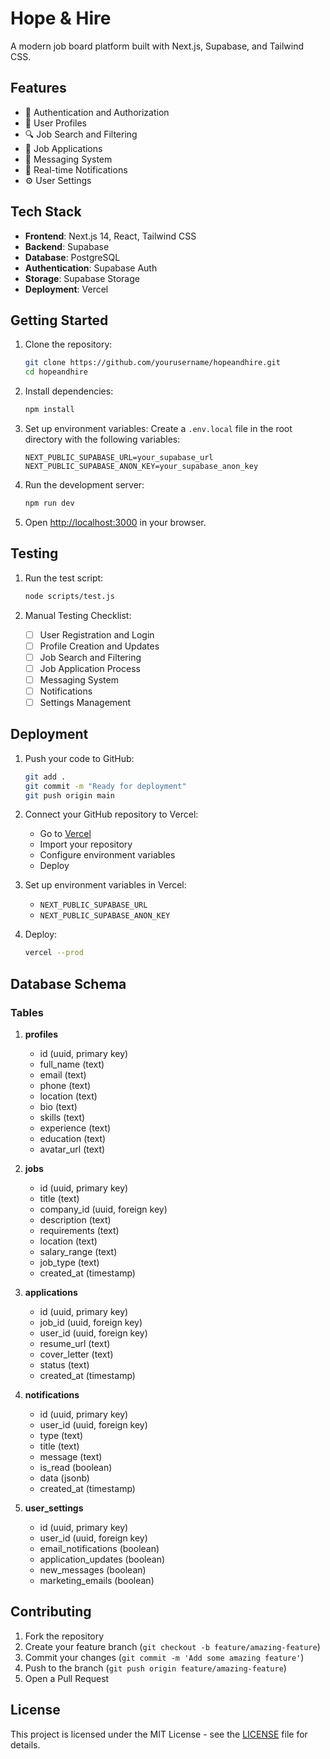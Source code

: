 # Hope & Hire

A modern job board platform built with Next.js, Supabase, and Tailwind CSS.

## Features

- 🔐 Authentication and Authorization
- 👤 User Profiles
- 🔍 Job Search and Filtering
- 📝 Job Applications
- 💬 Messaging System
- 🔔 Real-time Notifications
- ⚙️ User Settings

## Tech Stack

- **Frontend**: Next.js 14, React, Tailwind CSS
- **Backend**: Supabase
- **Database**: PostgreSQL
- **Authentication**: Supabase Auth
- **Storage**: Supabase Storage
- **Deployment**: Vercel

## Getting Started

1. Clone the repository:

   ```bash
   git clone https://github.com/yourusername/hopeandhire.git
   cd hopeandhire
   ```

2. Install dependencies:

   ```bash
   npm install
   ```

3. Set up environment variables:
   Create a `.env.local` file in the root directory with the following variables:

   ```
   NEXT_PUBLIC_SUPABASE_URL=your_supabase_url
   NEXT_PUBLIC_SUPABASE_ANON_KEY=your_supabase_anon_key
   ```

4. Run the development server:

   ```bash
   npm run dev
   ```

5. Open [http://localhost:3000](http://localhost:3000) in your browser.

## Testing

1. Run the test script:

   ```bash
   node scripts/test.js
   ```

2. Manual Testing Checklist:
   - [ ] User Registration and Login
   - [ ] Profile Creation and Updates
   - [ ] Job Search and Filtering
   - [ ] Job Application Process
   - [ ] Messaging System
   - [ ] Notifications
   - [ ] Settings Management

## Deployment

1. Push your code to GitHub:

   ```bash
   git add .
   git commit -m "Ready for deployment"
   git push origin main
   ```

2. Connect your GitHub repository to Vercel:

   - Go to [Vercel](https://vercel.com)
   - Import your repository
   - Configure environment variables
   - Deploy

3. Set up environment variables in Vercel:

   - `NEXT_PUBLIC_SUPABASE_URL`
   - `NEXT_PUBLIC_SUPABASE_ANON_KEY`

4. Deploy:
   ```bash
   vercel --prod
   ```

## Database Schema

### Tables

1. **profiles**

   - id (uuid, primary key)
   - full_name (text)
   - email (text)
   - phone (text)
   - location (text)
   - bio (text)
   - skills (text)
   - experience (text)
   - education (text)
   - avatar_url (text)

2. **jobs**

   - id (uuid, primary key)
   - title (text)
   - company_id (uuid, foreign key)
   - description (text)
   - requirements (text)
   - location (text)
   - salary_range (text)
   - job_type (text)
   - created_at (timestamp)

3. **applications**

   - id (uuid, primary key)
   - job_id (uuid, foreign key)
   - user_id (uuid, foreign key)
   - resume_url (text)
   - cover_letter (text)
   - status (text)
   - created_at (timestamp)

4. **notifications**

   - id (uuid, primary key)
   - user_id (uuid, foreign key)
   - type (text)
   - title (text)
   - message (text)
   - is_read (boolean)
   - data (jsonb)
   - created_at (timestamp)

5. **user_settings**
   - id (uuid, primary key)
   - user_id (uuid, foreign key)
   - email_notifications (boolean)
   - application_updates (boolean)
   - new_messages (boolean)
   - marketing_emails (boolean)

## Contributing

1. Fork the repository
2. Create your feature branch (`git checkout -b feature/amazing-feature`)
3. Commit your changes (`git commit -m 'Add some amazing feature'`)
4. Push to the branch (`git push origin feature/amazing-feature`)
5. Open a Pull Request

## License

This project is licensed under the MIT License - see the [LICENSE](LICENSE) file for details.

